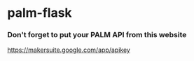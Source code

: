 # palm-flask
### Don't forget to put your PALM API from this website
https://makersuite.google.com/app/apikey
